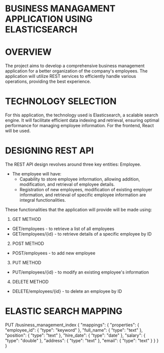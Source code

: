 # BUSINESS MANAGAMENT APPLICATION USING ELASTICSEARCH 

# OVERVIEW
The project aims to develop a comprehensive business management application for a better organization of the company's employees. The application will utilize REST services to efficiently handle various operations, providing
the best experience. 

# TECHNOLOGY SELECTION
For this application, the technology used is Elasticsearch, a scalable search engine. It will facilitate
efficient data indexing and retrieval, ensuring optimal performance for managing employee information. For the frontend, React will be used. 

# DESIGNING REST API

The REST API design revolves around three key entities: Employee. 
+ The employee will have: 
  - Capability to store employee information, allowing addition, modification, and retrieval of employee details.
  - Registration of new employees, modification of existing employer information, and retrieval of specific employee 
  information are integral functionalities.


These functionalities that the application will provide will be made using: 
1. GET METHOD
  - GET/employees - to retrieve a list of all employees
  - GET/employees/{id} - to retrieve details of a specific employee by ID
2. POST METHOD
  - POST/employees - to add new employee
3. PUT METHOD
  - PUT/employees/{id} - to modify an existing employee's information
4. DELETE METHOD
  - DELETE/employees/{id} - to delete an employee by ID

# ELASTIC SEARCH MAPPING
PUT /business_management_index
{
  "mappings": {
    "properties": {
      "employee_id": {
        "type": "keyword"
      },
      "full_name": {
        "type": "text"
      },
      "position": {
        "type": "text"
      },
      "hire_date": {
        "type": "date"
      },
      "salary": {
        "type": "double"
      },
      "address": {
        "type": "text"
      },
      "email": {
        "type": "text"
      }
    }
  }
}

